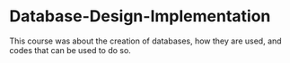 # Database-Design-Implementation
This course was about the creation of databases, how they are used, and codes that can be used to do so. 
